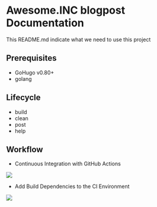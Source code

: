 # Awesome.INC blogpost Documentation
This README.md indicate what we need to use this project

## Prerequisites
- GoHugo v0.80+
- golang

## Lifecycle
- build
- clean
- post
- help

## Workflow

- Continuous Integration with GitHub Actions

![](https://dduportal.github.io/public/holberton/m3-t0-0.png)

- Add Build Dependencies to the CI Environment

![](https://dduportal.github.io/public/holberton/m3-t1-0.png)
